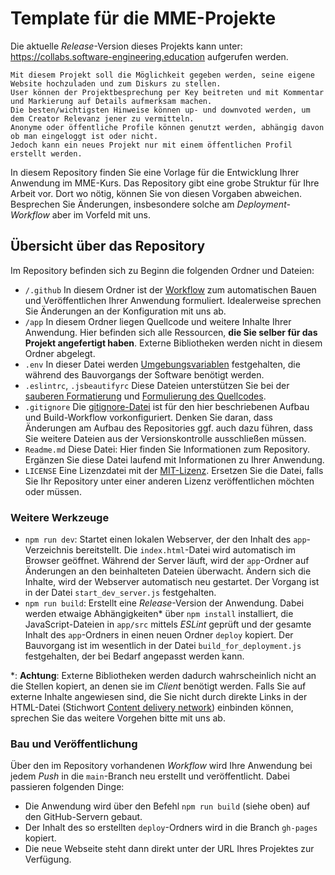# Template für die MME-Projekte

Die aktuelle _Release_-Version dieses Projekts kann unter: https://collabs.software-engineering.education aufgerufen werden.

```
Mit diesem Projekt soll die Möglichkeit gegeben werden, seine eigene Website hochzuladen und zum Diskurs zu stellen.
User können der Projektbesprechung per Key beitreten und mit Kommentar und Markierung auf Details aufmerksam machen.
Die besten/wichtigsten Hinweise können up- und downvoted werden, um dem Creator Relevanz jener zu vermitteln.
Anonyme oder öffentliche Profile können genutzt werden, abhängig davon ob man eingeloggt ist oder nicht.
Jedoch kann ein neues Projekt nur mit einem öffentlichen Profil erstellt werden.
```

In diesem Repository finden Sie eine Vorlage für die Entwicklung Ihrer Anwendung im MME-Kurs. Das Repository gibt eine grobe Struktur für Ihre Arbeit vor. Dort wo nötig, können Sie von diesen Vorgaben abweichen. Besprechen Sie Änderungen, insbesondere solche am _Deployment-Workflow_ aber im Vorfeld mit uns. 

## Übersicht über das Repository

Im Repository befinden sich zu Beginn die folgenden Ordner und Dateien:

- `/.github` In diesem Ordner ist der [Workflow](https://github.com/features/actions) zum automatischen Bauen und Veröffentlichen Ihrer Anwendung formuliert. Idealerweise sprechen Sie Änderungen an der Konfiguration mit uns ab.
- `/app` In diesem Ordner liegen Quellcode und weitere Inhalte Ihrer Anwendung. Hier befinden sich alle Ressourcen, **die Sie selber für das Projekt angefertigt haben**. Externe Bibliotheken werden nicht in diesem Ordner abgelegt.
- `.env` In dieser Datei werden [Umgebungsvariablen](https://en.wikipedia.org/wiki/Environment_variable) festgehalten, die während des Bauvorgangs der Software benötigt werden.
- `.eslintrc`, `.jsbeautifyrc` Diese Dateien unterstützen Sie bei der [sauberen Formatierung](https://www.npmjs.com/package/js-beautify) und [Formulierung des Quellcodes](https://eslint.org/).
- `.gitignore` Die [gitignore-Datei](https://git-scm.com/docs/gitignore) ist für den hier beschriebenen Aufbau und Build-Workflow vorkonfiguriert. Denken Sie daran, dass Änderungen am Aufbau des Repositories ggf. auch dazu führen, dass Sie weitere Dateien aus der Versionskontrolle ausschließen müssen.
- `Readme.md` Diese Datei: Hier finden Sie Informationen zum Repository. Ergänzen Sie diese Datei laufend mit Informationen zu Ihrer Anwendung.
- `LICENSE` Eine Lizenzdatei mit der [MIT-Lizenz](https://opensource.org/licenses/MIT). Ersetzen Sie die Datei, falls Sie Ihr Repository unter einer anderen Lizenz veröffentlichen möchten oder müssen.

### Weitere Werkzeuge 

- `npm run dev`: Startet einen lokalen Webserver, der den Inhalt des `app`-Verzeichnis bereitstellt. Die `index.html`-Datei wird automatisch im Browser geöffnet. Während der Server läuft, wird der `app`-Ordner auf Änderungen an den beinhalteten Dateien überwacht. Ändern sich die Inhalte, wird der Webserver automatisch neu gestartet. Der Vorgang ist in der Datei `start_dev_server.js` festgehalten.
- `npm run build`: Erstellt eine _Release_-Version der Anwendung. Dabei werden etwaige Abhängigkeiten\* über `npm install` installiert, die JavaScript-Dateien in `app/src` mittels _ESLint_ geprüft und der gesamte Inhalt des `app`-Ordners in einen neuen Ordner `deploy` kopiert. Der Bauvorgang ist im wesentlich in der Datei `build_for_deployment.js` festgehalten, der bei Bedarf angepasst werden kann. 

\*: **Achtung**: Externe Bibliotheken werden dadurch wahrscheinlich nicht an die Stellen kopiert, an denen sie im _Client_ benötigt werden. Falls Sie auf externe Inhalte angewiesen sind, die Sie nicht durch direkte Links in der HTML-Datei (Stichwort [Content delivery network](https://en.wikipedia.org/wiki/Content_delivery_network)) einbinden können, sprechen Sie das weitere Vorgehen bitte mit uns ab.


### Bau und Veröffentlichung

Über den im Repository vorhandenen _Workflow_ wird Ihre Anwendung bei jedem _Push_ in die `main`-Branch neu erstellt und veröffentlicht. Dabei passieren folgenden Dinge:

- Die Anwendung wird über den Befehl `npm run build` (siehe oben) auf den GitHub-Servern gebaut.
- Der Inhalt des so erstellten `deploy`-Ordners wird in die Branch `gh-pages` kopiert.
- Die neue Webseite steht dann direkt unter der URL Ihres Projektes zur Verfügung.
